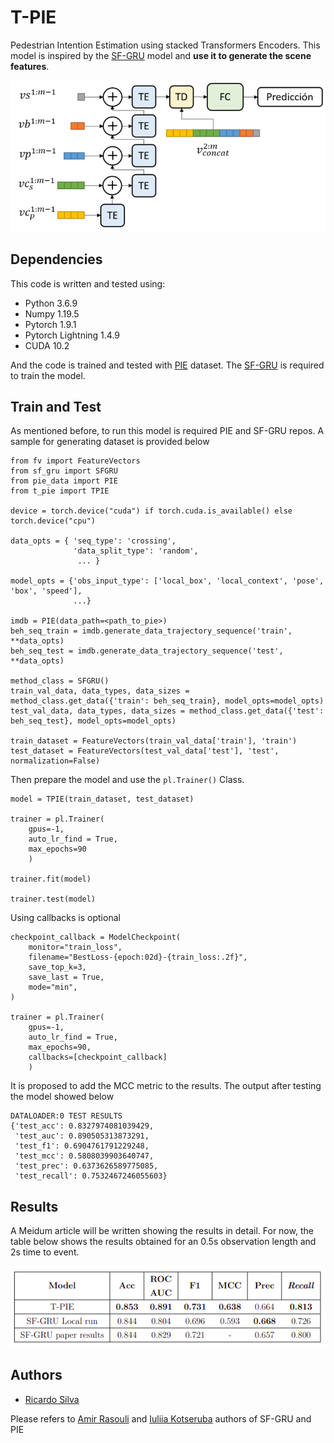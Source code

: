 # T-PIE
Pedestrian Intention Estimation using stacked Transformers Encoders. This model is inspired by the [SF-GRU](https://github.com/aras62/SF-GRU) model and **use it to generate the scene features**. 

<p align="center">
  <img src="https://github.com/ricardosc97/T-PIE/blob/main/model.png?raw=true" title="hover text">
</p>

## Dependencies 
This code is written and tested using: 

* Python 3.6.9
* Numpy 1.19.5
* Pytorch 1.9.1
* Pytorch Lightning 1.4.9
* CUDA 10.2

And the code is trained and tested with [PIE](https://github.com/aras62/PIE) dataset. The [SF-GRU](https://github.com/aras62/SF-GRU) is required to train the model. 

## Train and Test

As mentioned before, to run this model is required PIE and SF-GRU repos. A sample for generating dataset is provided below

```
from fv import FeatureVectors
from sf_gru import SFGRU
from pie_data import PIE
from t_pie import TPIE 

device = torch.device("cuda") if torch.cuda.is_available() else torch.device("cpu")

data_opts = { 'seq_type': 'crossing',
              'data_split_type': 'random',
               ... }

model_opts = {'obs_input_type': ['local_box', 'local_context', 'pose', 'box', 'speed'],
              ...}

imdb = PIE(data_path=<path_to_pie>)
beh_seq_train = imdb.generate_data_trajectory_sequence('train', **data_opts)
beh_seq_test = imdb.generate_data_trajectory_sequence('test', **data_opts)

method_class = SFGRU()
train_val_data, data_types, data_sizes = method_class.get_data({'train': beh_seq_train}, model_opts=model_opts)
test_val_data, data_types, data_sizes = method_class.get_data({'test': beh_seq_test}, model_opts=model_opts)

train_dataset = FeatureVectors(train_val_data['train'], 'train')
test_dataset = FeatureVectors(test_val_data['test'], 'test', normalization=False)
```
Then prepare the model and use the `pl.Trainer()` Class. 

```
model = TPIE(train_dataset, test_dataset)

trainer = pl.Trainer(
    gpus=-1,
    auto_lr_find = True, 
    max_epochs=90
    )

trainer.fit(model)

trainer.test(model)
```

Using callbacks is optional 

```
checkpoint_callback = ModelCheckpoint(
    monitor="train_loss",
    filename="BestLoss-{epoch:02d}-{train_loss:.2f}",
    save_top_k=3,
    save_last = True,
    mode="min",
)

trainer = pl.Trainer(
    gpus=-1,
    auto_lr_find = True, 
    max_epochs=90,
    callbacks=[checkpoint_callback]
    )
```

It is proposed to add the MCC metric to the results. The output after testing the model showed below 

```
DATALOADER:0 TEST RESULTS
{'test_acc': 0.8327974081039429,
 'test_auc': 0.890505313873291,
 'test_f1': 0.6904761791229248,
 'test_mcc': 0.5808039903640747,
 'test_prec': 0.6373626589775085,
 'test_recall': 0.7532467246055603}
```

## Results 
A Meidum article will be written showing the results in detail. For now, the table below shows the results obtained for an 0.5s observation length and 2s time to event.

<p align="center">
  <img src="https://github.com/ricardosc97/T-PIE/blob/main/results.png?raw=true" title="hover text">
</p>


## Authors
* [Ricardo Silva](https://www.linkedin.com/in/ricardosc11/) 

Please refers to [Amir Rasouli](https://aras62.github.io/) and [Iuliia Kotseruba](https://ykotseruba.github.io/) authors of SF-GRU and PIE


